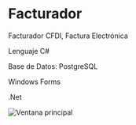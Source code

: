 # Facturador
Facturador CFDI, Factura Electrónica

Lenguaje C#

Base de Datos: PostgreSQL

Windows Forms

.Net

![Ventana principal](https://icpac.github.com/images/Facturador.png)

